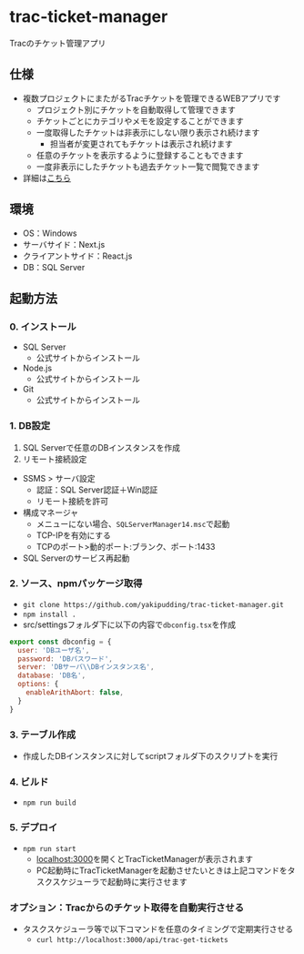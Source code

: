 # trac-ticket-manager
Tracのチケット管理アプリ

## 仕様
- 複数プロジェクトにまたがるTracチケットを管理できるWEBアプリです
  - プロジェクト別にチケットを自動取得して管理できます
  - チケットごとにカテゴリやメモを設定することができます
  - 一度取得したチケットは非表示にしない限り表示され続けます
    - 担当者が変更されてもチケットは表示され続けます
  - 任意のチケットを表示するように登録することもできます
  - 一度非表示にしたチケットも過去チケット一覧で閲覧できます
- 詳細は[こちら](https://yaki-lab.firebaseapp.com/Product/TracTicketManager/Top)

## 環境
- OS：Windows
- サーバサイド：Next.js
- クライアントサイド：React.js
- DB：SQL Server

## 起動方法
### 0. インストール
- SQL Server
  - 公式サイトからインストール
- Node.js
  - 公式サイトからインストール
- Git
  - 公式サイトからインストール

### 1. DB設定
1. SQL Serverで任意のDBインスタンスを作成
1. リモート接続設定
  - SSMS > サーバ設定
    - 認証：SQL Server認証＋Win認証
    - リモート接続を許可
  - 構成マネージャ
    - メニューにない場合、`SQLServerManager14.msc`で起動
    - TCP-IPを有効にする
    - TCPのポート>動的ポート:ブランク、ポート:1433
  - SQL Serverのサービス再起動

### 2. ソース、npmパッケージ取得
- `git clone https://github.com/yakipudding/trac-ticket-manager.git`
- `npm install .`
- src/settingsフォルダ下に以下の内容で`dbconfig.tsx`を作成

```js
export const dbconfig = {
  user: 'DBユーザ名',
  password: 'DBパスワード',
  server: 'DBサーバ\\DBインスタンス名',
  database: 'DB名',
  options: {
    enableArithAbort: false,
  }
}
```

### 3. テーブル作成
- 作成したDBインスタンスに対してscriptフォルダ下のスクリプトを実行

### 4. ビルド
- `npm run build`

### 5. デプロイ
- `npm run start`
  - [localhost:3000](http://localhost:3000)を開くとTracTicketManagerが表示されます
  - PC起動時にTracTicketManagerを起動させたいときは上記コマンドをタスクスケジューラで起動時に実行させます

### オプション：Tracからのチケット取得を自動実行させる
- タスクスケジューラ等で以下コマンドを任意のタイミングで定期実行させる
  - `curl http://localhost:3000/api/trac-get-tickets`